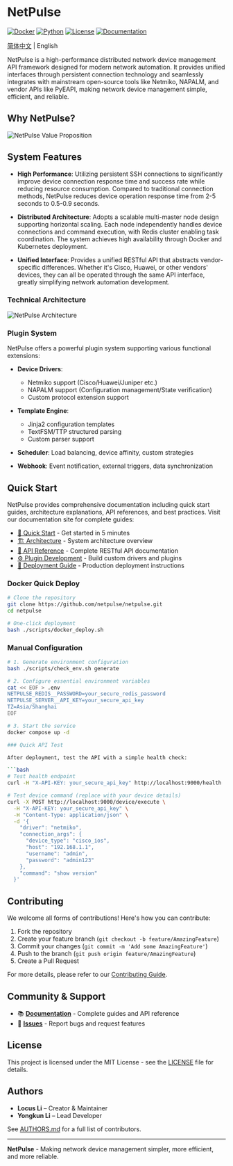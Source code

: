 # NetPulse

[![Docker](https://img.shields.io/badge/Docker-Ready-blue?logo=docker)](https://hub.docker.com)
[![Python](https://img.shields.io/badge/Python-3.12+-green?logo=python)](https://python.org)
[![License](https://img.shields.io/badge/License-MIT-blue)](LICENSE)
[![Documentation](https://img.shields.io/badge/Docs-ReadTheDocs-blue)](https://netpulse.readthedocs.io/)

[简体中文](README-zh.md) | English

NetPulse is a high-performance distributed network device management API framework designed for modern network automation. It provides unified interfaces through persistent connection technology and seamlessly integrates with mainstream open-source tools like Netmiko, NAPALM, and vendor APIs like PyEAPI, making network device management simple, efficient, and reliable.

## Why NetPulse?

![NetPulse Value Proposition](docs/en/assets/images/architecture/project-value-proposition-en.svg)

## System Features

* **High Performance**: Utilizing persistent SSH connections to significantly improve device connection response time and success rate while reducing resource consumption. Compared to traditional connection methods, NetPulse reduces device operation response time from 2-5 seconds to 0.5-0.9 seconds.

* **Distributed Architecture**: Adopts a scalable multi-master node design supporting horizontal scaling. Each node independently handles device connections and command execution, with Redis cluster enabling task coordination. The system achieves high availability through Docker and Kubernetes deployment.

* **Unified Interface**: Provides a unified RESTful API that abstracts vendor-specific differences. Whether it's Cisco, Huawei, or other vendors' devices, they can all be operated through the same API interface, greatly simplifying network automation development.

### Technical Architecture

![NetPulse Architecture](docs/en/assets/images/architecture/workflow-overview-en.svg)

### Plugin System

NetPulse offers a powerful plugin system supporting various functional extensions:

* **Device Drivers**: 
  - Netmiko support (Cisco/Huawei/Juniper etc.)
  - NAPALM support (Configuration management/State verification)
  - Custom protocol extension support

* **Template Engine**: 
  - Jinja2 configuration templates
  - TextFSM/TTP structured parsing
  - Custom parser support

* **Scheduler**: Load balancing, device affinity, custom strategies

* **Webhook**: Event notification, external triggers, data synchronization

## Quick Start

NetPulse provides comprehensive documentation including quick start guides, architecture explanations, API references, and best practices. Visit our documentation site for complete guides:

* [📖 Quick Start](https://netpulse.readthedocs.io/en/latest/getting-started/quick-start.html) - Get started in 5 minutes
* [🏗️ Architecture](https://netpulse.readthedocs.io/en/latest/architecture/overview.html) - System architecture overview
* [🔌 API Reference](https://netpulse.readthedocs.io/en/latest/guides/api.html) - Complete RESTful API documentation
* [⚙️ Plugin Development](https://netpulse.readthedocs.io/en/latest/development/index.html) - Build custom drivers and plugins
* [🚀 Deployment Guide](https://netpulse.readthedocs.io/en/latest/getting-started/deployment.html) - Production deployment instructions

### Docker Quick Deploy

```bash
# Clone the repository
git clone https://github.com/netpulse/netpulse.git
cd netpulse

# One-click deployment
bash ./scripts/docker_deploy.sh
```

### Manual Configuration

```bash
# 1. Generate environment configuration
bash ./scripts/check_env.sh generate

# 2. Configure essential environment variables
cat << EOF > .env
NETPULSE_REDIS__PASSWORD=your_secure_redis_password
NETPULSE_SERVER__API_KEY=your_secure_api_key
TZ=Asia/Shanghai
EOF

# 3. Start the service
docker compose up -d

### Quick API Test

After deployment, test the API with a simple health check:

```bash
# Test health endpoint
curl -H "X-API-KEY: your_secure_api_key" http://localhost:9000/health

# Test device command (replace with your device details)
curl -X POST http://localhost:9000/device/execute \
  -H "X-API-KEY: your_secure_api_key" \
  -H "Content-Type: application/json" \
  -d '{
    "driver": "netmiko",
    "connection_args": {
      "device_type": "cisco_ios",
      "host": "192.168.1.1",
      "username": "admin",
      "password": "admin123"
    },
    "command": "show version"
  }'
```

## Contributing

We welcome all forms of contributions! Here's how you can contribute:

1. Fork the repository
2. Create your feature branch (`git checkout -b feature/AmazingFeature`)
3. Commit your changes (`git commit -m 'Add some AmazingFeature'`)
4. Push to the branch (`git push origin feature/AmazingFeature`)
5. Create a Pull Request

For more details, please refer to our [Contributing Guide](CONTRIBUTING.md).

## Community & Support

* 📚 **[Documentation](https://netpulse.readthedocs.io/)** - Complete guides and API reference
* 🐛 **[Issues](https://github.com/scitix/netpulse/issues)** - Report bugs and request features

## License

This project is licensed under the MIT License - see the [LICENSE](LICENSE) file for details.

## Authors

* **Locus Li** – Creator & Maintainer
* **Yongkun Li** – Lead Developer

See [AUTHORS.md](AUTHORS.md) for a full list of contributors.

---

**NetPulse** - Making network device management simpler, more efficient, and more reliable. 
